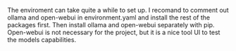The enviroment can take quite a while to set up. I recomand to comment out ollama and open-webui in environment.yaml and install the rest of the packages first. Then install ollama and open-webui separately with pip. Open-webui is not necessary for the project, but it is a nice tool UI to test the models capabilities.

